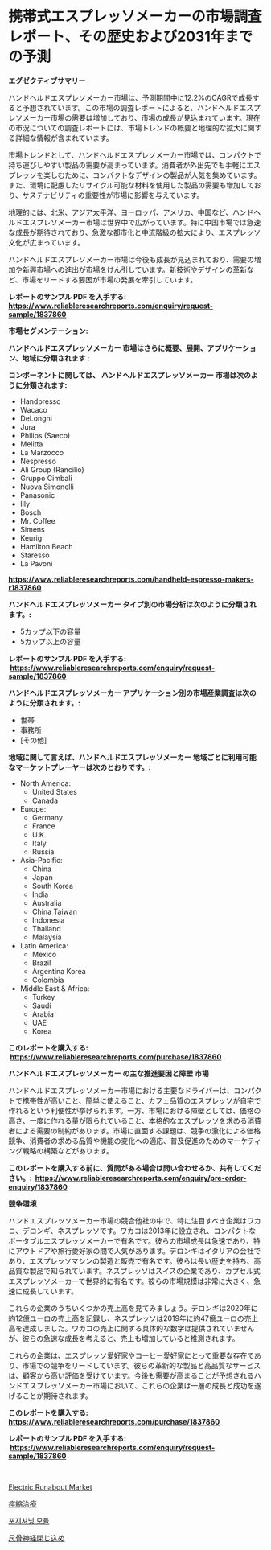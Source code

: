 <p><h1>携帯式エスプレッソメーカーの市場調査レポート、その歴史および2031年までの予測</h1></p><p><strong>エグゼクティブサマリー</strong></p>
<p><p>ハンドヘルドエスプレソメーカー市場は、予測期間中に12.2%のCAGRで成長すると予想されています。この市場の調査レポートによると、ハンドヘルドエスプレソメーカー市場の需要は増加しており、市場の成長が見込まれています。現在の市況についての調査レポートには、市場トレンドの概要と地理的な拡大に関する詳細な情報が含まれています。</p><p>市場トレンドとして、ハンドヘルドエスプレソメーカー市場では、コンパクトで持ち運びしやすい製品の需要が高まっています。消費者が外出先でも手軽にエスプレッソを楽しむために、コンパクトなデザインの製品が人気を集めています。また、環境に配慮したリサイクル可能な材料を使用した製品の需要も増加しており、サステナビリティの重要性が市場に影響を与えています。</p><p>地理的には、北米、アジア太平洋、ヨーロッパ、アメリカ、中国など、ハンドヘルドエスプレソメーカー市場は世界中で広がっています。特に中国市場では急速な成長が期待されており、急激な都市化と中流階級の拡大により、エスプレッソ文化が広まっています。</p><p>ハンドヘルドエスプレソメーカー市場は今後も成長が見込まれており、需要の増加や新興市場への進出が市場をけん引しています。新技術やデザインの革新など、市場をリードする要因が市場の発展を牽引しています。</p></p>
<p><strong>レポートのサンプル PDF を入手する: <a href="https://www.reliableresearchreports.com/enquiry/request-sample/1837860">https://www.reliableresearchreports.com/enquiry/request-sample/1837860</a></strong></p>
<p><strong>市場セグメンテーション:</strong></p>
<p><strong> ハンドヘルドエスプレッソメーカー 市場はさらに概要、展開、アプリケーション、地域に分類されます :</strong></p>
<p><strong>コンポーネントに関しては、 ハンドヘルドエスプレッソメーカー 市場は次のように分類されます: &nbsp;</strong></p>
<p><ul><li>Handpresso</li><li>Wacaco</li><li>DeLonghi</li><li>Jura</li><li>Philips (Saeco)</li><li>Melitta</li><li>La Marzocco</li><li>Nespresso</li><li>Ali Group (Rancilio)</li><li>Gruppo Cimbali</li><li>Nuova Simonelli</li><li>Panasonic</li><li>Illy</li><li>Bosch</li><li>Mr. Coffee</li><li>Simens</li><li>Keurig</li><li>Hamilton Beach</li><li>Staresso</li><li>La Pavoni</li></ul></p>
<p><strong><a href="https://www.reliableresearchreports.com/handheld-espresso-makers-r1837860">https://www.reliableresearchreports.com/handheld-espresso-makers-r1837860</a></strong></p>
<p><strong> ハンドヘルドエスプレッソメーカー タイプ別の市場分析は次のように分類されます。:</strong></p>
<p><ul><li>5カップ以下の容量</li><li>5カップ以上の容量</li></ul></p>
<p><strong>レポートのサンプル PDF を入手する: &nbsp;<a href="https://www.reliableresearchreports.com/enquiry/request-sample/1837860">https://www.reliableresearchreports.com/enquiry/request-sample/1837860</a></strong></p>
<p><strong> ハンドヘルドエスプレッソメーカー アプリケーション別の市場産業調査は次のように分類されます。:</strong></p>
<p><ul><li>世帯</li><li>事務所</li><li>[その他]</li></ul></p>
<p><strong>地域に関して言えば、ハンドヘルドエスプレッソメーカー 地域ごとに利用可能なマーケットプレーヤーは次のとおりです。:</strong></p>
<p><ul>
    <li>
        North America:
        <ul>
            <li>United States</li>
            <li>Canada</li>
        </ul>
    </li>
    <li>
        Europe:
        <ul>
            <li>Germany</li>
            <li>France</li>
            <li>U.K.</li>
            <li>Italy</li>
            <li>Russia</li>
        </ul>
    </li>
    <li>
        Asia-Pacific:
        <ul>
            <li>China</li>
            <li>Japan</li>
            <li>South Korea</li>
            <li>India</li>
            <li>Australia</li>
            <li>China Taiwan</li>
            <li>Indonesia</li>
            <li>Thailand</li>
            <li>Malaysia</li>
        </ul>
    </li>
    <li>
        Latin America:
        <ul>
            <li>Mexico</li>
            <li>Brazil</li>
            <li>Argentina Korea</li>
            <li>Colombia</li>
        </ul>
    </li>
    <li>
        Middle East & Africa:
        <ul>
            <li>Turkey</li>
            <li>Saudi</li>
            <li>Arabia</li>
            <li>UAE</li>
            <li>Korea</li>
        </ul>
    </li>
    </ul></p>
<p><strong>このレポートを購入する: &nbsp;<a href="https://www.reliableresearchreports.com/purchase/1837860">https://www.reliableresearchreports.com/purchase/1837860</a></strong></p>
<p><strong>ハンドヘルドエスプレッソメーカー の主な推進要因と障壁 市場</strong></p>
<p><p>ハンドヘルドエスプレッソメーカー市場における主要なドライバーは、コンパクトで携帯性が高いこと、簡単に使えること、カフェ品質のエスプレッソが自宅で作れるという利便性が挙げられます。一方、市場における障壁としては、価格の高さ、一度に作れる量が限られていること、本格的なエスプレッソを求める消費者による需要の制約があります。市場に直面する課題は、競争の激化による価格競争、消費者の求める品質や機能の変化への適応、普及促進のためのマーケティング戦略の構築などがあります。</p></p>
<p><strong>このレポートを購入する前に、質問がある場合は問い合わせるか、共有してください。:&nbsp; <a href="https://www.reliableresearchreports.com/enquiry/pre-order-enquiry/1837860">https://www.reliableresearchreports.com/enquiry/pre-order-enquiry/1837860</a></strong></p>
<p><strong>競争環境</strong></p>
<p><p>ハンドエスプレッソメーカー市場の競合他社の中で、特に注目すべき企業はワカコ、デロンギ、ネスプレッソです。ワカコは2013年に設立され、コンパクトなポータブルエスプレッソメーカーで有名です。彼らの市場成長は急速であり、特にアウトドアや旅行愛好家の間で人気があります。デロンギはイタリアの会社であり、エスプレッソマシンの製造と販売で有名です。彼らは長い歴史を持ち、高品質な製品で知られています。ネスプレッソはスイスの企業であり、カプセル式エスプレッソメーカーで世界的に有名です。彼らの市場規模は非常に大きく、急速に成長しています。</p><p>これらの企業のうちいくつかの売上高を見てみましょう。デロンギは2020年に約12億ユーロの売上高を記録し、ネスプレッソは2019年に約47億ユーロの売上高を達成しました。ワカコの売上に関する具体的な数字は提供されていませんが、彼らの急速な成長を考えると、売上も増加していると推測されます。</p><p>これらの企業は、エスプレッソ愛好家やコーヒー愛好家にとって重要な存在であり、市場での競争をリードしています。彼らの革新的な製品と高品質なサービスは、顧客から高い評価を受けています。今後も需要が高まることが予想されるハンドエスプレッソメーカー市場において、これらの企業は一層の成長と成功を遂げることが期待されます。</p></p>
<p><strong>このレポートを購入する: &nbsp; <a href="https://www.reliableresearchreports.com/purchase/1837860">https://www.reliableresearchreports.com/purchase/1837860</a></strong></p>
<p><strong>レポートのサンプル PDF を入手する: &nbsp;<a href="https://www.reliableresearchreports.com/enquiry/request-sample/1837860">https://www.reliableresearchreports.com/enquiry/request-sample/1837860</a></strong><strong></strong></p>
<p>&nbsp;</p>
<p><p><a href="https://github.com/Sherrillcrooksxa8i18ucf2m/Market-Research-Report-List-2/blob/main/electric-runabout-market.md">Electric Runabout Market</a></p><p><a href="https://github.com/JacksonWiza1924/Market-Research-Report-List-1/blob/main/142890221181.md">痙縮治療</a></p><p><a href="https://github.com/RichardLueilwitz787/Market-Research-Report-List-1/blob/main/156317219734.md">포지셔닝 모듈</a></p><p><a href="https://github.com/Calvi3ynJerde867/Market-Research-Report-List-1/blob/main/930330021180.md">尺骨神経閉じ込め</a></p></p>